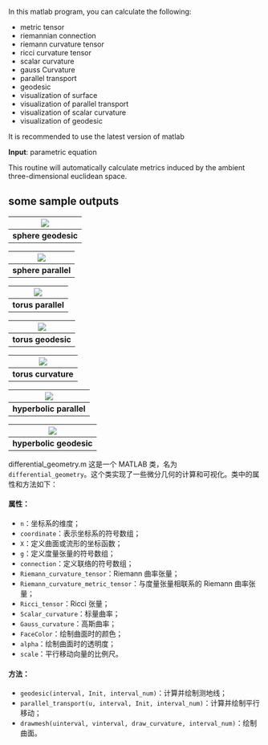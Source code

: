 In this matlab program, you can calculate the following:

 - metric tensor
 - riemannian connection
 - riemann curvature tensor
 - ricci curvature tensor
 - scalar curvature
 - gauss Curvature
 - parallel transport
 - geodesic
 - visualization of surface
 - visualization of parallel transport
 - visualization of scalar curvature
 - visualization of geodesic

It is recommended to use the latest version of matlab

 **Input**: parametric equation
 
 
This routine will automatically calculate metrics induced by the ambient three-dimensional euclidean space.
## some sample outputs
|![](images/sphere_geodesic.png)|
|:----:|
|**sphere geodesic**|

|![](images/sphere_parallel.png)|
|:----:|
|**sphere parallel**|

|![](images/torus_parallel.png)|
|:----:|
|**torus parallel**|

|![](images/torus_geodesic.png)|
|:----:|
|**torus geodesic**|

|![](images/torus_curvature.png)|
|:----:|
|**torus curvature**|

|![](images/hyperbolic_parallel.png)|
|:----:|
|**hyperbolic parallel**|

|![](images/hyperbolic_geodesic.png)|
|:----:|
|**hyperbolic geodesic**|

differential_geometry.m
这是一个 MATLAB 类，名为 `differential_geometry`。这个类实现了一些微分几何的计算和可视化。类中的属性和方法如下：

#### 属性：

- `n`：坐标系的维度；
- `coordinate`：表示坐标系的符号数组；
- `X`：定义曲面或流形的坐标函数；
- `g`：定义度量张量的符号数组；
- `connection`：定义联络的符号数组；
- `Riemann_curvature_tensor`：Riemann 曲率张量；
- `Riemann_curvature_metric_tensor`：与度量张量相联系的 Riemann 曲率张量；
- `Ricci_tensor`：Ricci 张量；
- `Scalar_curvature`：标量曲率；
- `Gauss_curvature`：高斯曲率；
- `FaceColor`：绘制曲面时的颜色；
- `alpha`：绘制曲面时的透明度；
- `scale`：平行移动向量的比例尺。

#### 方法：

- `geodesic(interval, Init, interval_num)`：计算并绘制测地线；
- `parallel_transport(u, interval, Init, interval_num)`：计算并绘制平行移动；
- `drawmesh(uinterval, vinterval, draw_curvature, interval_num)`：绘制曲面。





